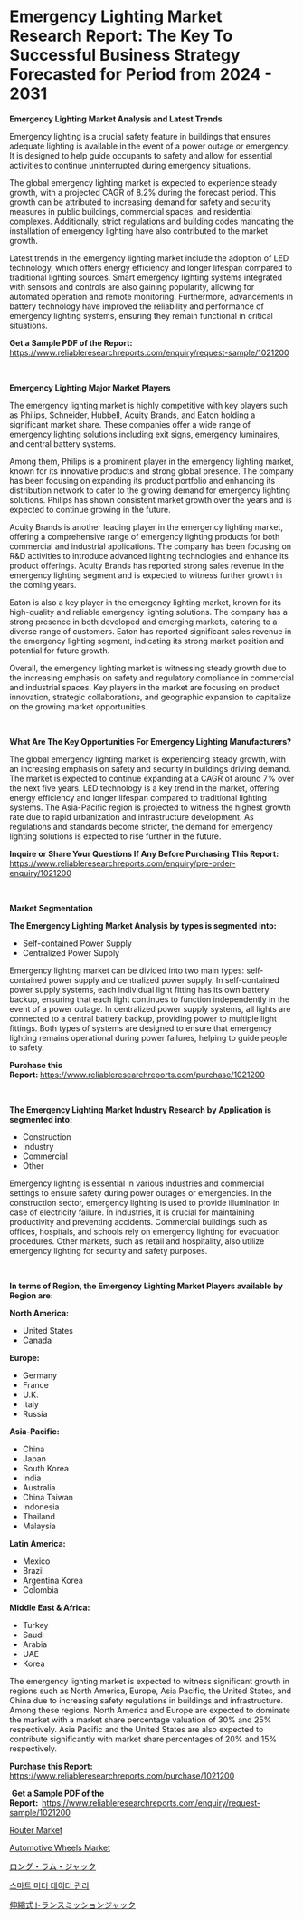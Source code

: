 <p><h1>Emergency Lighting Market Research Report: The Key To Successful Business Strategy Forecasted for Period from 2024 - 2031</h1></p><p><strong>Emergency Lighting Market Analysis and Latest Trends</strong></p>
<p><p>Emergency lighting is a crucial safety feature in buildings that ensures adequate lighting is available in the event of a power outage or emergency. It is designed to help guide occupants to safety and allow for essential activities to continue uninterrupted during emergency situations.</p><p>The global emergency lighting market is expected to experience steady growth, with a projected CAGR of 8.2% during the forecast period. This growth can be attributed to increasing demand for safety and security measures in public buildings, commercial spaces, and residential complexes. Additionally, strict regulations and building codes mandating the installation of emergency lighting have also contributed to the market growth.</p><p>Latest trends in the emergency lighting market include the adoption of LED technology, which offers energy efficiency and longer lifespan compared to traditional lighting sources. Smart emergency lighting systems integrated with sensors and controls are also gaining popularity, allowing for automated operation and remote monitoring. Furthermore, advancements in battery technology have improved the reliability and performance of emergency lighting systems, ensuring they remain functional in critical situations.</p></p>
<p><strong>Get a Sample PDF of the Report:&nbsp;</strong> <a href="https://www.reliableresearchreports.com/enquiry/request-sample/1021200">https://www.reliableresearchreports.com/enquiry/request-sample/1021200</a></p>
<p>&nbsp;</p>
<p><strong>Emergency Lighting Major Market Players</strong></p>
<p><p>The emergency lighting market is highly competitive with key players such as Philips, Schneider, Hubbell, Acuity Brands, and Eaton holding a significant market share. These companies offer a wide range of emergency lighting solutions including exit signs, emergency luminaires, and central battery systems. </p><p>Among them, Philips is a prominent player in the emergency lighting market, known for its innovative products and strong global presence. The company has been focusing on expanding its product portfolio and enhancing its distribution network to cater to the growing demand for emergency lighting solutions. Philips has shown consistent market growth over the years and is expected to continue growing in the future.</p><p>Acuity Brands is another leading player in the emergency lighting market, offering a comprehensive range of emergency lighting products for both commercial and industrial applications. The company has been focusing on R&D activities to introduce advanced lighting technologies and enhance its product offerings. Acuity Brands has reported strong sales revenue in the emergency lighting segment and is expected to witness further growth in the coming years.</p><p>Eaton is also a key player in the emergency lighting market, known for its high-quality and reliable emergency lighting solutions. The company has a strong presence in both developed and emerging markets, catering to a diverse range of customers. Eaton has reported significant sales revenue in the emergency lighting segment, indicating its strong market position and potential for future growth.</p><p>Overall, the emergency lighting market is witnessing steady growth due to the increasing emphasis on safety and regulatory compliance in commercial and industrial spaces. Key players in the market are focusing on product innovation, strategic collaborations, and geographic expansion to capitalize on the growing market opportunities.</p></p>
<p>&nbsp;</p>
<p><strong>What Are The Key Opportunities For Emergency Lighting Manufacturers?</strong></p>
<p><p>The global emergency lighting market is experiencing steady growth, with an increasing emphasis on safety and security in buildings driving demand. The market is expected to continue expanding at a CAGR of around 7% over the next five years. LED technology is a key trend in the market, offering energy efficiency and longer lifespan compared to traditional lighting systems. The Asia-Pacific region is projected to witness the highest growth rate due to rapid urbanization and infrastructure development. As regulations and standards become stricter, the demand for emergency lighting solutions is expected to rise further in the future.</p></p>
<p><strong>Inquire or Share Your Questions If Any Before Purchasing This Report:</strong> <a href="https://www.reliableresearchreports.com/enquiry/pre-order-enquiry/1021200">https://www.reliableresearchreports.com/enquiry/pre-order-enquiry/1021200</a></p>
<p>&nbsp;</p>
<p><strong>Market Segmentation</strong></p>
<p><strong>The Emergency Lighting Market Analysis by types is segmented into:</strong></p>
<p><ul><li>Self-contained Power Supply</li><li>Centralized Power Supply</li></ul></p>
<p><p>Emergency lighting market can be divided into two main types: self-contained power supply and centralized power supply. In self-contained power supply systems, each individual light fitting has its own battery backup, ensuring that each light continues to function independently in the event of a power outage. In centralized power supply systems, all lights are connected to a central battery backup, providing power to multiple light fittings. Both types of systems are designed to ensure that emergency lighting remains operational during power failures, helping to guide people to safety.</p></p>
<p><strong>Purchase this Report:&nbsp;</strong><a href="https://www.reliableresearchreports.com/purchase/1021200">https://www.reliableresearchreports.com/purchase/1021200</a></p>
<p>&nbsp;</p>
<p><strong>The Emergency Lighting Market Industry Research by Application is segmented into:</strong></p>
<p><ul><li>Construction</li><li>Industry</li><li>Commercial</li><li>Other</li></ul></p>
<p><p>Emergency lighting is essential in various industries and commercial settings to ensure safety during power outages or emergencies. In the construction sector, emergency lighting is used to provide illumination in case of electricity failure. In industries, it is crucial for maintaining productivity and preventing accidents. Commercial buildings such as offices, hospitals, and schools rely on emergency lighting for evacuation procedures. Other markets, such as retail and hospitality, also utilize emergency lighting for security and safety purposes.</p></p>
<p>&nbsp;</p>
<p><strong>In terms of Region, the Emergency Lighting Market Players available by Region are:</strong></p>
<p>
    <p> <strong> North America: </strong>
        <ul>
            <li>United States</li>
            <li>Canada</li>
        </ul>
        </p> 
    <p> <strong> Europe: </strong>
        <ul>
            <li>Germany</li>
            <li>France</li>
            <li>U.K.</li>
            <li>Italy</li>
            <li>Russia</li>
        </ul>
        </p> 
    <p> <strong> Asia-Pacific: </strong>
        <ul>
            <li>China</li>
            <li>Japan</li>
            <li>South Korea</li>
            <li>India</li>
            <li>Australia</li>
            <li>China Taiwan</li>
            <li>Indonesia</li>
            <li>Thailand</li>
            <li>Malaysia</li>
        </ul>
        </p> 
    <p> <strong> Latin America: </strong>
        <ul>
            <li>Mexico</li>
            <li>Brazil</li>
            <li>Argentina Korea</li>
            <li>Colombia</li>
        </ul>
        </p> 
    <p> <strong> Middle East & Africa: </strong>
        <ul>
            <li>Turkey</li>
            <li>Saudi</li>
            <li>Arabia</li>
            <li>UAE</li>
            <li>Korea</li>
        </ul>
    </p>
    </p>
<p><p>The emergency lighting market is expected to witness significant growth in regions such as North America, Europe, Asia Pacific, the United States, and China due to increasing safety regulations in buildings and infrastructure. Among these regions, North America and Europe are expected to dominate the market with a market share percentage valuation of 30% and 25% respectively. Asia Pacific and the United States are also expected to contribute significantly with market share percentages of 20% and 15% respectively.</p></p>
<p><strong>Purchase this Report: </strong><a href="https://www.reliableresearchreports.com/purchase/1021200">https://www.reliableresearchreports.com/purchase/1021200</a></p>
<p>&nbsp;<strong>Get a Sample PDF of the Report:&nbsp;&nbsp;</strong><a href="https://www.reliableresearchreports.com/enquiry/request-sample/1021200">https://www.reliableresearchreports.com/enquiry/request-sample/1021200</a></p>
<p><strong></strong></p>
<p><p><a href="https://github.com/Angelnienowdseej3e45z3p8c/Market-Research-Report-List-1/blob/main/router-market.md">Router Market</a></p><p><a href="https://issuu.com/reportprime-2/docs/automotive-wheels-market-size-2030.pptx">Automotive Wheels Market</a></p><p><a href="https://github.com/gfggqjbfys368009/Market-Research-Report-List-1/blob/main/885244312443.md">ロング・ラム・ジャック</a></p><p><a href="https://github.com/qpfbabw35734906/Market-Research-Report-List-1/blob/main/133516011663.md">스마트 미터 데이터 관리</a></p><p><a href="https://github.com/vlcostes/Market-Research-Report-List-1/blob/main/238809212444.md">伸縮式トランスミッションジャック</a></p></p>